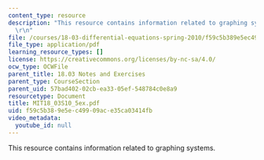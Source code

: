 ```yaml
---
content_type: resource
description: "This resource contains information related to graphing systems. \r\n\
  \r\n"
file: /courses/18-03-differential-equations-spring-2010/f59c5b389e5ec49909ace35ca03414fb_MIT18_03S10_5ex.pdf
file_type: application/pdf
learning_resource_types: []
license: https://creativecommons.org/licenses/by-nc-sa/4.0/
ocw_type: OCWFile
parent_title: 18.03 Notes and Exercises
parent_type: CourseSection
parent_uid: 57bad402-02cb-ea33-05ef-548784c0e8a9
resourcetype: Document
title: MIT18_03S10_5ex.pdf
uid: f59c5b38-9e5e-c499-09ac-e35ca03414fb
video_metadata:
  youtube_id: null
---
```

This resource contains information related to graphing systems. 

